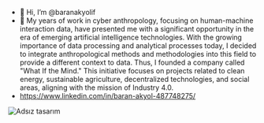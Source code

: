 - 👋 Hi, I’m @baranakyolif
- 👀 My years of work in cyber anthropology, focusing on human-machine interaction data, have presented me with a significant opportunity in the era of emerging artificial intelligence technologies. With the growing importance of data processing and analytical processes today, I decided to integrate anthropological methods and methodologies into this field to provide a different context to data. Thus, I founded a company called "What If the Mind." This initiative focuses on projects related to clean energy, sustainable agriculture, decentralized technologies, and social areas, aligning with the mission of Industry 4.0.
- https://www.linkedin.com/in/baran-akyol-487748275/

<!---
baranakyolif/baranakyolif is a ✨ special ✨ repository because its `README.md` (this file) appears on your GitHub profile.
You can click the Preview link to take a look at your changes.
--->

 ![Adsız tasarım](https://github.com/user-attachments/assets/6aabfe6f-823b-44f3-b6cc-8572e922c2e6)

